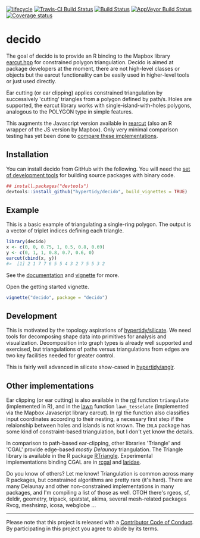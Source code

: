 
<!-- README.md is generated from README.Rmd. Please edit that file -->
[![lifecycle](https://img.shields.io/badge/lifecycle-maturing-blue.svg)](https://www.tidyverse.org/lifecycle/#maturing) [![Travis-CI Build Status](http://badges.herokuapp.com/travis/hypertidy/decido?branch=master&env=BUILD_NAME=trusty_release&label=linux)](https://travis-ci.org/hypertidy/decido) [![Build Status](http://badges.herokuapp.com/travis/hypertidy/decido?branch=master&env=BUILD_NAME=osx_release&label=osx)](https://travis-ci.org/hypertidy/decido) [![AppVeyor Build Status](https://ci.appveyor.com/api/projects/status/github/hypertidy/decido?branch=master&svg=true)](https://ci.appveyor.com/project/mdsumner/decido) [![Coverage status](https://codecov.io/gh/hypertidy/decido/branch/master/graph/badge.svg)](https://codecov.io/github/hypertidy/decido?branch=master)

decido
======

The goal of decido is to provide an R binding to the Mapbox library [earcut.hpp](https://github.com/mapbox/earcut.hpp) for constrained polygon triangulation. Decido is aimed at package developers at the moment, there are not high-level classes or objects but the earcut functionality can be easily used in higher-level tools or just used directly.

Ear cutting (or ear clipping) applies constrained triangulation by successively 'cutting' triangles from a polygon defined by path/s. Holes are supported, the earcut library works with single-island-with-holes polygons, analogous to the POLYGON type in simple features.

This augments the Javascript version available in [rearcut](https://github.com/hypertidy/rearcut.git) (also an R wrapper of the JS version by Mapbox). Only very minimal comparison testing has yet been done to [compare these implementations](http://rpubs.com/cyclemumner/364247).

Installation
------------

You can install decido from GitHub with the following. You will need the [set of development tools](https://www.rstudio.com/products/rpackages/devtools/) for building source packages with binary code.

``` r
## install.packages("devtools")
devtools::install_github("hypertidy/decido", build_vignettes = TRUE)
```

Example
-------

This is a basic example of triangulating a single-ring polygon. The output is a vector of triplet indices defining each triangle.

``` r
library(decido)
x <- c(0, 0, 0.75, 1, 0.5, 0.8, 0.69)
y <- c(0, 1, 1, 0.8, 0.7, 0.6, 0)
earcut(cbind(x, y))
#>  [1] 2 1 7 7 6 5 5 4 3 2 7 5 5 3 2
```

See the [documentation](https://hypertidy.github.io/decido/) and [vignette](https://hypertidy.github.io/decido/articles/decido.html) for more.

Open the getting started vignette.

``` r
vignette("decido", package = "decido")
```

Development
-----------

This is motivated by the topology aspirations of [hypertidy/silicate](https://github.com/hypertidy/silicate). We need tools for decomposing shape data into primitives for analysis and visualization. Decomposition into graph types is already well supported and exercised, but triangulations of paths versus triangulations from edges are two key facilities needed for greater control.

This is fairly well advanced in silicate show-cased in [hypertidy/anglr](https://github.com/hypertidy/anglr).

Other implementations
---------------------

Ear clipping (or ear cutting) is also available in the [rgl](https://CRAN.r-project.org/package=rgl) function `triangulate` (implemented in R), and in the [lawn](https://CRAN.r-project.org/package=lawn) function `lawn_tesselate` (implemented via the Mapbox Javascript library earcut). In rgl the function also classifies input coordinates according to their nesting, a necessary first step if the relaionship between holes and islands is not known. The `INLA` package has some kind of constraint-based triangulation, but I don't yet know the details.

In comparison to path-based ear-clipping, other libraries 'Triangle' and 'CGAL' provide edge-based *mostly Delaunay* triangulation. The Triangle library is available in the R package [RTriangle](https://CRAN.r-project.org/package=RTriangle). Experimental implementations binding CGAL are in [rcgal](https://github.com/s-u/rcgal) and [laridae](https://github.com/hypertidy/laridae).

Do you know of others? Let me know! Triangulation is common across many R packages, but constrained algorithms are pretty rare (it's hard). There are many Delaunay and other non-constrained implementations in many packages, and I'm compiling a list of those as well. OTOH there's rgeos, sf, deldir, geometry, tripack, spatstat, akima, several mesh-related packages Rvcg, meshsimp, icosa, webglobe ...

------------------------------------------------------------------------

Please note that this project is released with a [Contributor Code of Conduct](CODE_OF_CONDUCT.md). By participating in this project you agree to abide by its terms.
